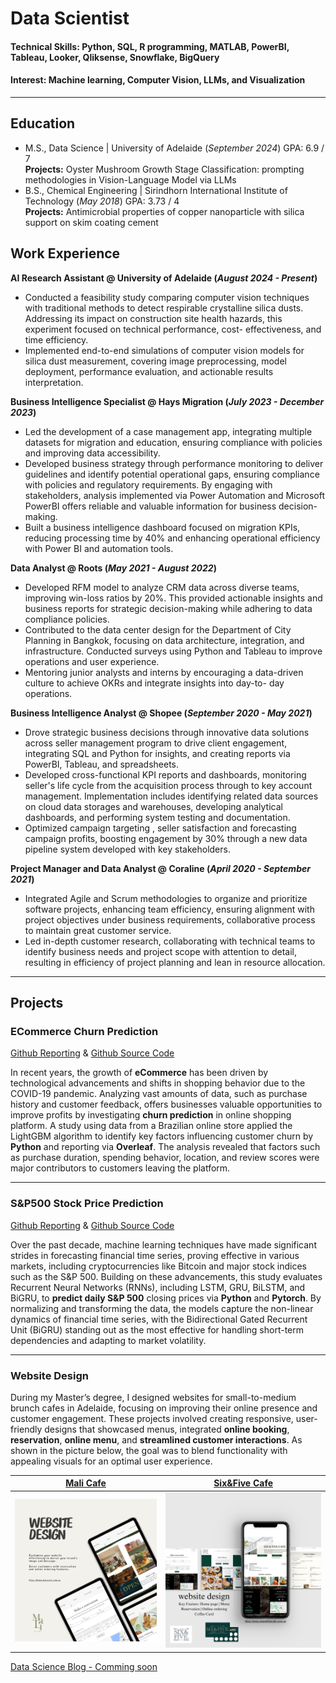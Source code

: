 # Data Scientist

#### Technical Skills: Python, SQL, R programming, MATLAB, PowerBI, Tableau, Looker, Qliksense, Snowflake, BigQuery
#### Interest: Machine learning, Computer Vision, LLMs, and Visualization

-----

## Education
							       		
- M.S., Data Science	| University of Adelaide (_September 2024_) GPA: 6.9 / 7 <br>  **Projects:** Oyster Mushroom Growth Stage Classification: prompting methodologies in Vision-Language Model via LLMs        		
- B.S., Chemical Engineering | Sirindhorn International Institute of Technology (_May 2018_) GPA: 3.73 / 4 <br>  **Projects:** Antimicrobial properties of copper nanoparticle with silica support on skim coating cement

## Work Experience
**AI Research Assistant @ University of Adelaide (_August 2024 - Present_)**
- Conducted a feasibility study comparing computer vision techniques with traditional methods to detect respirable crystalline silica dusts. Addressing its impact on construction site health hazards, this experiment focused on technical performance, cost- effectiveness, and time efficiency.
- Implemented end-to-end simulations of computer vision models for silica dust measurement, covering image preprocessing, model deployment, performance evaluation, and actionable results interpretation.

**Business Intelligence Specialist @ Hays Migration (_July 2023 - December 2023_)**
- Led the development of a case management app, integrating multiple datasets for migration and education, ensuring compliance with policies and improving data accessibility.
- Developed business strategy through performance monitoring to deliver guidelines and identify potential operational gaps, ensuring compliance with policies and regulatory requirements. By engaging with stakeholders, analysis implemented via Power Automation and Microsoft PowerBI offers reliable and valuable information for business decision-making.
- Built a business intelligence dashboard focused on migration KPIs, reducing processing time by 40% and enhancing operational efficiency with Power BI and automation tools.

**Data Analyst @ Roots (_May 2021 - August 2022_)**
- Developed RFM model to analyze CRM data across diverse teams, improving win-loss ratios by 20%. This provided actionable insights and business reports for strategic decision-making while adhering to data compliance policies.
- Contributed to the data center design for the Department of City Planning in Bangkok, focusing on data architecture, integration, and infrastructure. Conducted surveys using Python and Tableau to improve operations and user experience.
- Mentoring junior analysts and interns by encouraging a data-driven culture to achieve OKRs and integrate insights into day-to- day operations.

**Business Intelligence Analyst @ Shopee (_September 2020 - May 2021_)**
- Drove strategic business decisions through innovative data solutions across seller management program to drive client engagement, integrating SQL and Python for insights, and creating reports via PowerBI, Tableau, and spreadsheets.
- Developed cross-functional KPI reports and dashboards, monitoring seller's life cycle from the acquisition process through to key account management. Implementation includes identifying related data sources on cloud data storages and warehouses, developing analytical dashboards, and performing system testing and documentation.
- Optimized campaign targeting , seller satisfaction and forecasting campaign profits, boosting engagement by 30% through a new data pipeline system developed with key stakeholders.

**Project Manager and Data Analyst @ Coraline (_April 2020 - September 2021_)**
- Integrated Agile and Scrum methodologies to organize and prioritize software projects, enhancing team efficiency, ensuring alignment with project objectives under business requirements, collaborative process to maintain great customer service.
- Led in-depth customer research, collaborating with technical teams to identify business needs and project scope with attention to detail, resulting in efficiency of project planning and lean in resource allocation.

-----

## Projects
### ECommerce Churn Prediction

[Github Reporting](https://github.com/possakorn/DataScience-AcademicMaterial/blob/main/05_BigDataProject/partD_summary.pdf) & [Github Source Code](https://github.com/possakorn/DataScience-AcademicMaterial/blob/main/05_BigDataProject/implementation%20code.Rmd)

In recent years, the growth of **eCommerce** has been driven by technological advancements and shifts in shopping behavior due to the COVID-19 pandemic. Analyzing vast amounts of data, such as purchase history and customer feedback, offers businesses valuable opportunities to improve profits by investigating **churn prediction** in online shopping platform. A study using data from a Brazilian online store applied the LightGBM algorithm to identify key factors influencing customer churn by **Python** and reporting via **Overleaf**. The analysis revealed that factors such as purchase duration, spending behavior, location, and review scores were major contributors to customers leaving the platform.

-----

### S&P500 Stock Price Prediction

[Github Reporting](https://github.com/possakorn/DataScience-AcademicMaterial/blob/main/06_Deeplearning/DeepLearning_StockPricePrediction_RNN.pdf) & [Github Source Code](https://github.com/possakorn/DataScience-AcademicMaterial/blob/main/06_Deeplearning/Code_StockPricePrediction_RNN.ipynb)

Over the past decade, machine learning techniques have made significant strides in forecasting financial time series, proving effective in various markets, including cryptocurrencies like Bitcoin and major stock indices such as the S&P 500. Building on these advancements, this study evaluates Recurrent Neural Networks (RNNs), including LSTM, GRU, BiLSTM, and BiGRU, to **predict daily S&P 500** closing prices via **Python** and **Pytorch**. By normalizing and transforming the data, the models capture the non-linear dynamics of financial time series, with the Bidirectional Gated Recurrent Unit (BiGRU) standing out as the most effective for handling short-term dependencies and adapting to market volatility.

-----

### Website Design


During my Master’s degree, I designed websites for small-to-medium brunch cafes in Adelaide, focusing on improving their online presence and customer engagement. These projects involved creating responsive, user-friendly designs that showcased menus, integrated **online booking**, **reservation**, **online menu**, and **streamlined customer interactions**. As shown in the picture below, the goal was to blend functionality with appealing visuals for an optimal user experience.

[Mali Cafe](https://www.malicafe.com.au/)           |  [Six&Five Cafe](https://www.sixandfivecafe.com.au/)
:-------------------------:|:-------------------------:
![Mali Cafe](/assets/img/websiteprofile_malicafe.png)  |   ![Six&Five Cafe](/assets/img/websiteprofile_sixandfivecafe.png) 




<!-- ## Publications
1. Talebi S., Lary D.J., Wijeratne L. OH., and Lary, T. Modeling Autonomic Pupillary Responses from External Stimuli Using Machine Learning (2019). DOI: 10.26717/BJSTR.2019.20.003446 -->

[Data Science Blog - Comming soon](https://medium.com)
